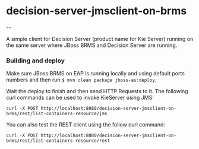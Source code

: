 # decision-server-jmsclient-on-brms
--

A simple client for Decision Server (product name for Kie Server) running on the same server where JBoss BRMS and Decision Server are running.

### Building and deploy

Make sure JBoss BRMS on EAP is running locally and using default ports numbers and then run `$ mvn clean package jboss-as:deploy`. 

Wait the deploy to finish and then send HTTP Requests to it. The following curl commands can be used to invoke KieServer using JMS:

~~~
curl -X POST http://localhost:8080/decision-server-jmsclient-on-brms/rest/list-containers-resource/jms
~~~

You can also test the REST client using the follow curl command:

~~~
curl -X POST http://localhost:8080/decision-server-jmsclient-on-brms/rest/list-containers-resource/rest
~~~

